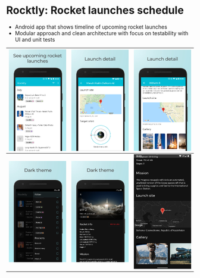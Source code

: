 # Rocktly: Rocket launches schedule

- Android app that shows timeline of upcoming rocket launches
- Modular approach and clean architecture with focus on testability with UI and unit tests



| ![](./screenshots/Timeline.jpg) | ![](./screenshots/Launch_detail_3.jpg) | ![](./screenshots/Launch_detail_2.jpg) |
| ---------------------------------------------------- | ---------------------------------------------------- | ---------------------------------------------------- |
| ![](./screenshots/Dark_theme_2.jpg) | ![](./screenshots/Dark_theme_1.jpg) | ![](./screenshots/Screenshot_1559492559.jpg) |


